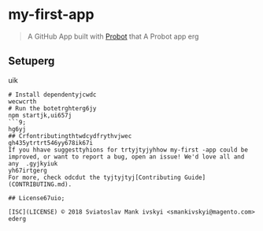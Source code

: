 # my-first-app

> A GitHub App built with [Probot](https://probot.github.io) that A Probot app
erg
## Setuperg
uik
```shtyutyu
# Install dependentyjcwdc
wecwcrth
# Run the botetrghterg6jy
npm startjk,ui657j
```9;
hg6yj
## Crfontributingthtwdcydfrythvjwec
gh435ytrtrt546yy678ik67i
If you hhave suggesttyhions for trtyjtyjyhhow my-first -app could be improved, or want to report a bug, open an issue! We'd love all and any  .gyjkyiuk
yh67irtgerg
For more, check odcdut the tyjtyjtyj[Contributing Guide](CONTRIBUTING.md).

## License67uio;

[ISC](LICENSE) © 2018 Sviatoslav Mank ivskyi <smankivskyi@magento.com>
ederg
